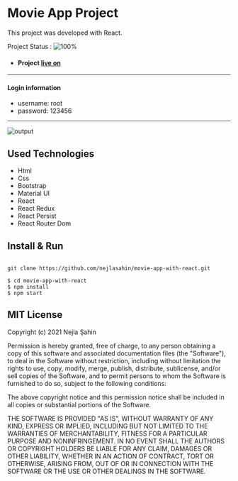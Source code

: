 # Movie App Project
This project was developed with React.

Project Status : ![100%](https://progress-bar.dev/100)

- #### Project [live on](https://144p.netlify.app/)

---

#### Login information

- username: root
- password: 123456

---

![output](./docs/output.gif)

## Used Technologies

- Html
- Css
- Bootstrap
- Material UI
- React
- React Redux
- React Persist
- React Router Dom

## Install & Run 

```ssh

git clone https://github.com/nejlasahin/movie-app-with-react.git

$ cd movie-app-with-react
$ npm install
$ npm start

```


## MIT License

Copyright (c) 2021 Nejla Şahin

Permission is hereby granted, free of charge, to any person obtaining a copy
of this software and associated documentation files (the "Software"), to deal
in the Software without restriction, including without limitation the rights
to use, copy, modify, merge, publish, distribute, sublicense, and/or sell
copies of the Software, and to permit persons to whom the Software is
furnished to do so, subject to the following conditions:

The above copyright notice and this permission notice shall be included in all
copies or substantial portions of the Software.

THE SOFTWARE IS PROVIDED "AS IS", WITHOUT WARRANTY OF ANY KIND, EXPRESS OR
IMPLIED, INCLUDING BUT NOT LIMITED TO THE WARRANTIES OF MERCHANTABILITY,
FITNESS FOR A PARTICULAR PURPOSE AND NONINFRINGEMENT. IN NO EVENT SHALL THE
AUTHORS OR COPYRIGHT HOLDERS BE LIABLE FOR ANY CLAIM, DAMAGES OR OTHER
LIABILITY, WHETHER IN AN ACTION OF CONTRACT, TORT OR OTHERWISE, ARISING FROM,
OUT OF OR IN CONNECTION WITH THE SOFTWARE OR THE USE OR OTHER DEALINGS IN THE
SOFTWARE.
